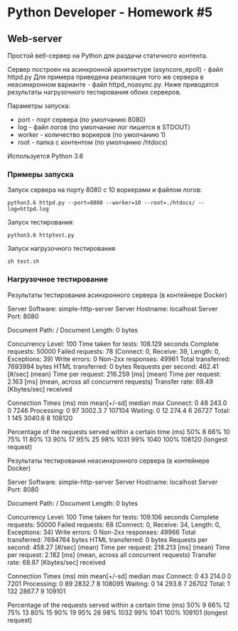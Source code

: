 # Python Developer - Homework #5

## Web-server

Простой веб-сервер на Python для раздачи статичного контента.

Сервер построен на асинхронной архитектуре (asyncore_epoll) - файл httpd.py
Для примера приведена реализация того же сервера в неасинхронном варианте - файл httpd_noasync.py.
Ниже приводятся результаты нагрузочного тестирования обоих серверов.

Параметры запуска:
* port - порт сервера (по умолчанию 8080)
* log - файл логов (по умолчанию лог пишется в STDOUT)
* worker - количество воркеров (по умолчанию 1)
* root - папка с контентом (по умолчанию /htdocs)

Используется Python 3.6

### Примеры запуска

Запуск сервера на порту 8080 с 10 воркерами и файлом логов:

    python3.6 httpd.py --port=8080 --worker=10 --root=./htdocs/ --log=httpd.log

Запуск тестирования:

    python3.6 httptest.py

Запуск нагрузочного тестирования

    sh test.sh

### Нагрузочное тестирование

Результаты тестирования асинхронного сервера (в контейнере Docker)

Server Software:        simple-http-server
Server Hostname:        localhost
Server Port:            8080

Document Path:          /
Document Length:        0 bytes

Concurrency Level:      100
Time taken for tests:   108.129 seconds
Complete requests:      50000
Failed requests:        78
   (Connect: 0, Receive: 39, Length: 0, Exceptions: 39)
Write errors:           0
Non-2xx responses:      49961
Total transferred:      7693994 bytes
HTML transferred:       0 bytes
Requests per second:    462.41 [#/sec] (mean)
Time per request:       216.259 [ms] (mean)
Time per request:       2.163 [ms] (mean, across all concurrent requests)
Transfer rate:          69.49 [Kbytes/sec] received

Connection Times (ms)
              min  mean[+/-sd] median   max
Connect:        0   48 243.0      0    7246
Processing:     0   97 3002.3      7  107104
Waiting:        0   12 274.4      6   26727
Total:          1  145 3040.6      8  108120

Percentage of the requests served within a certain time (ms)
  50%      8
  66%     10
  75%     11
  80%     13
  90%     17
  95%     25
  98%   1031
  99%   1040
 100%  108120 (longest request)


Результаты тестирования неасинхронного сервера (в контейнере Docker)

Server Software:        simple-http-server
Server Hostname:        localhost
Server Port:            8080

Document Path:          /
Document Length:        0 bytes

Concurrency Level:      100
Time taken for tests:   109.106 seconds
Complete requests:      50000
Failed requests:        68
   (Connect: 0, Receive: 34, Length: 0, Exceptions: 34)
Write errors:           0
Non-2xx responses:      49966
Total transferred:      7694764 bytes
HTML transferred:       0 bytes
Requests per second:    458.27 [#/sec] (mean)
Time per request:       218.213 [ms] (mean)
Time per request:       2.182 [ms] (mean, across all concurrent requests)
Transfer rate:          68.87 [Kbytes/sec] received

Connection Times (ms)
              min  mean[+/-sd] median   max
Connect:        0   43 214.0      0    7201
Processing:     0   89 2832.7      8  108095
Waiting:        0   14 293.6      7   26702
Total:          1  132 2867.7      9  109101

Percentage of the requests served within a certain time (ms)
  50%      9
  66%     12
  75%     13
  80%     15
  90%     19
  95%     26
  98%   1032
  99%   1041
 100%  109101 (longest request)


